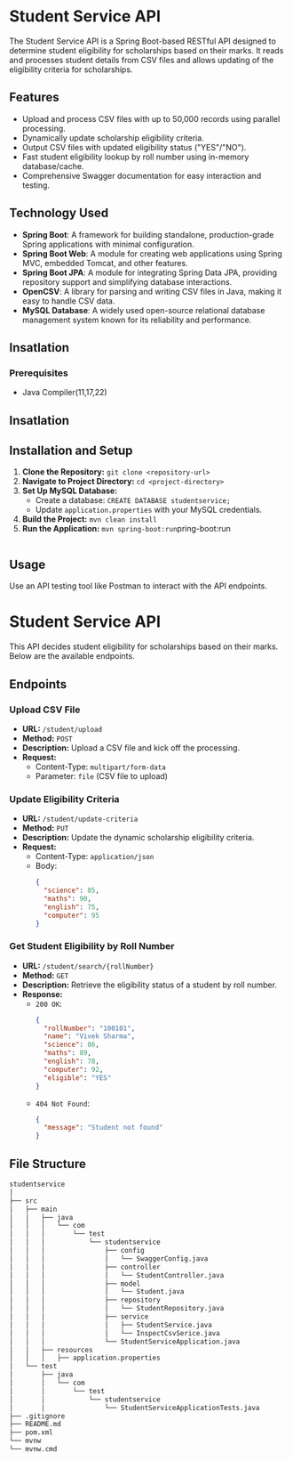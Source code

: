 # Student Service API

The Student Service API is a Spring Boot-based RESTful API designed to determine student eligibility for scholarships based on their marks. It reads and processes student details from CSV files and allows updating of the eligibility criteria for scholarships.

## Features

- Upload and process CSV files with up to 50,000 records using parallel processing.
- Dynamically update scholarship eligibility criteria.
- Output CSV files with updated eligibility status ("YES"/"NO").
- Fast student eligibility lookup by roll number using in-memory database/cache.
- Comprehensive Swagger documentation for easy interaction and testing.

## Technology Used

- **Spring Boot**: A framework for building standalone, production-grade Spring applications with minimal configuration.
- **Spring Boot Web**: A module for creating web applications using Spring MVC, embedded Tomcat, and other features.
- **Spring Boot JPA**: A module for integrating Spring Data JPA, providing repository support and simplifying database interactions.
- **OpenCSV**: A library for parsing and writing CSV files in Java, making it easy to handle CSV data.
- **MySQL Database**: A widely used open-source relational database management system known for its reliability and performance.

## Insatlation

### Prerequisites

- Java Compiler(11,17,22)

## Insatlation


## Installation and Setup

1. **Clone the Repository:** `git clone <repository-url>`
2. **Navigate to Project Directory:** `cd <project-directory>`
3. **Set Up MySQL Database:**
   - Create a database: `CREATE DATABASE studentservice;`
   - Update `application.properties` with your MySQL credentials.
4. **Build the Project:** `mvn clean install`
5. **Run the Application:** `mvn spring-boot:run`pring-boot:run
    ```   

## Usage 
 Use an API testing tool like Postman to interact with the API endpoints.

# Student Service API

This API decides student eligibility for scholarships based on their marks. Below are the available endpoints.

## Endpoints

### Upload CSV File
- **URL:** `/student/upload`
- **Method:** `POST`
- **Description:** Upload a CSV file and kick off the processing.
- **Request:**
  - Content-Type: `multipart/form-data`
  - Parameter: `file` (CSV file to upload)

### Update Eligibility Criteria
- **URL:** `/student/update-criteria`
- **Method:** `PUT`
- **Description:** Update the dynamic scholarship eligibility criteria.
- **Request:**
  - Content-Type: `application/json`
  - Body: 
    ```json
    {
      "science": 85,
      "maths": 90,
      "english": 75,
      "computer": 95
    }
    ```

### Get Student Eligibility by Roll Number
- **URL:** `/student/search/{rollNumber}`
- **Method:** `GET`
- **Description:** Retrieve the eligibility status of a student by roll number.
- **Response:**
  - `200 OK`: 
    ```json
    {
      "rollNumber": "100101",
      "name": "Vivek Sharma",
      "science": 86,
      "maths": 89,
      "english": 78,
      "computer": 92,
      "eligible": "YES"
    }
    ```
  - `404 Not Found`: 
    ```json
    {
      "message": "Student not found"
    }
    ```



## File Structure

```bash
studentservice
│
├── src
│   ├── main
│   │   ├── java
│   │   │   └── com
│   │   │       └── test
│   │   │           └── studentservice
│   │   │               ├── config
│   │   │               │   └── SwaggerConfig.java
│   │   │               ├── controller
│   │   │               │   └── StudentController.java
│   │   │               ├── model
│   │   │               │   └── Student.java
│   │   │               ├── repository
│   │   │               │   └── StudentRepository.java
│   │   │               ├── service
│   │   │               │   ├── StudentService.java
│   │   │               │   └── InspectCsvSerice.java
│   │   │               └── StudentServiceApplication.java
│   │   ├── resources
│   │   │   ├── application.properties
│   └── test
│       ├── java
│       │   └── com
│       │       └── test
│       │           └── studentservice
│       │               └── StudentServiceApplicationTests.java
├── .gitignore
├── README.md
├── pom.xml
└── mvnw
└── mvnw.cmd

```


    




